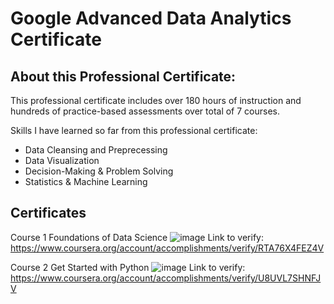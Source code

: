# Google Advanced Data Analytics Certificate

## About this Professional Certificate:
This professional certificate includes over 180 hours of instruction and hundreds of practice-based assessments over total of 7 courses. 

Skills I have learned so far from this professional certificate:
- Data Cleansing and Preprecessing
- Data Visualization 
- Decision-Making & Problem Solving
- Statistics & Machine Learning

## Certificates

Course 1 Foundations of Data Science
![image](https://github.com/tienngm2049/Google-Advanced-Data-Analytics-Certificate/assets/131929681/816473e7-6459-4ac7-b265-4be4790b6a32)
Link to verify: https://www.coursera.org/account/accomplishments/verify/RTA76X4FEZ4V

Course 2 Get Started with Python
![image](https://github.com/tienngm2049/Google-Advanced-Data-Analytics-Certificate/assets/131929681/4ff82607-a4df-4331-a1e6-6846f9091e9e)
Link to verify: https://www.coursera.org/account/accomplishments/verify/U8UVL7SHNFJV
